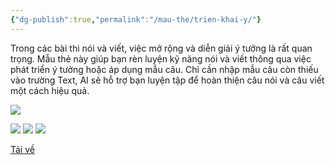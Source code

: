 ```yaml
---
{"dg-publish":true,"permalink":"/mau-the/trien-khai-y/"}
---
```


Trong các bài thi nói và viết, việc mở rộng và diễn giải ý tưởng là rất quan trọng. Mẫu thẻ này giúp bạn rèn luyện kỹ năng nói và viết thông qua việc phát triển ý tưởng hoặc áp dụng mẫu câu. Chỉ cần nhập mẫu câu còn thiếu vào trường Text, AI sẽ hỗ trợ bạn luyện tập để hoàn thiện câu nói và câu viết một cách hiệu quả.

![](https://i.imgur.com/lKj6qDp.gif)

![](https://i.imgur.com/UHhJdcJ.png)
![](https://i.imgur.com/yrGV0Fg.png)
![](https://i.imgur.com/1Egy4HW.png)

[Tải về](https://drive.google.com/file/d/1yHaqj-nrvOAg0hWDIV4GQHjXcAUX1rlV/view?usp=sharing)